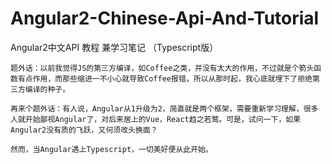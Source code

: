 # Angular2-Chinese-Api-And-Tutorial
Angular2中文API 教程 兼学习笔记 （Typescript版）

	题外话：以前我觉得JS的第三方编译，如Coffee之类，并没有太大的作用，不过就是个箭头函数有点作用，而那些缩进一不小心就导致Coffee报错，所以从那时起，我心底就埋下了拒绝第三方编译的种子。    
	
	再来个题外话：有人说，Angular从1升级为2，简直就是两个框架，需要重新学习理解，很多人就开始鄙视Angular了，对后来居上的Vue，React趋之若鹜。可是，试问一下，如果Angular2没有质的飞跃，又何须改头换面？    
	
	然而，当Angular遇上Typescript，一切美好便从此开始。
